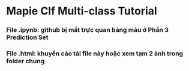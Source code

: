 # Mapie Clf Multi-class Tutorial 
### File .ipynb: github bị mất trực quan bảng màu ở Phần 3 Prediction Set
### File .html: khuyến cáo tải file này hoặc xem tạm 2 ảnh trong folder chung
